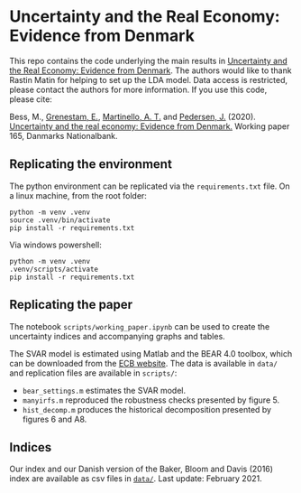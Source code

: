 # Uncertainty and the Real Economy: Evidence from Denmark

This repo contains the code underlying the main results in [Uncertainty and the Real Economy: Evidence from Denmark](https://www.nationalbanken.dk/en/publications/Pages/2020/11/Working-Paper-Uncertainty-and-the-real-economy-Evidence-from-Denmark.aspx). The authors would like to thank Rastin Matin for helping to set up the LDA model. Data access is restricted, please contact the authors for more information. If you use this code, please cite:

Bess, M., [Grenestam, E.](http://erikgrenestam.se/research/), [Martinello, A. T.](https://alemartinello.com/) and [Pedersen, J.](https://www.nationalbanken.dk/en/research/economists/Pages/Jesper-Pedersen.aspx) (2020). [Uncertainty and the real economy: Evidence from Denmark.](https://www.nationalbanken.dk/en/publications/Pages/2020/11/Working-Paper-Uncertainty-and-the-real-economy-Evidence-from-Denmark.aspx) Working paper 165, Danmarks Nationalbank.

## Replicating the environment
The python environment can be replicated via the `requirements.txt` file. On a linux machine, from the root folder:

```
python -m venv .venv
source .venv/bin/activate
pip install -r requirements.txt
```

Via windows powershell:

```
python -m venv .venv
.venv/scripts/activate
pip install -r requirements.txt
```

## Replicating the paper
The notebook `scripts/working_paper.ipynb` can be used to create the uncertainty indices and accompanying graphs and tables. 

The SVAR model is estimated using Matlab and the BEAR 4.0 toolbox, which can be downloaded from the [ECB website](https://www.ecb.europa.eu/pub/research/working-papers/html/bear-toolbox.en.html). The data is available in `data/` and replication files are available in `scripts/`: 

* `bear_settings.m` estimates the SVAR model.  
* `manyirfs.m` reproduced the robustness checks presented by figure 5.
* `hist_decomp.m` produces the historical decomposition presented by figures 6 and A8.

## Indices
Our index and our Danish version of the Baker, Bloom and Davis (2016) index are available as csv files in [`data/`](https://github.com/Danmarks-Nationalbank/uncertainty/tree/master/data). Last update: February 2021.
